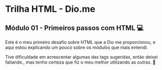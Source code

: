 # Trilha HTML - Dio.me
## Módulo 01 - Primeiros passos com HTML 💻
Este é o meu primeiro desafio sobre HTML que a Dio me proporcionou, e aqui estou explicando um pouco sobre os módulos que mais entendi.

Tive dificuldade em acrescentar algumas das tags sugeridas, então deixei faltando., mas tenho certeza que fiz o meu melhor utilizando as outras. 🫡

